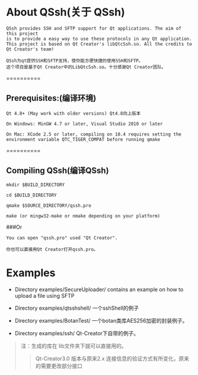 
About QSsh(关于 QSsh)
==========

    QSsh provides SSH and SFTP support for Qt applications. The aim of this project 
    is to provide a easy way to use these protocols in any Qt application.
    This project is based on Qt Creator's libQtcSsh.so. All the credits to
    Qt Creator's team!

    QSsh为qt提供SSH和SFTP支持，使你能方便快捷的使用SSH和SFTP。
    这个项目是基于Qt Creator中的LibQtcSsh.so。十分感谢Qt Creator团队。
==========

Prerequisites:(编译环境)
-------------
    Qt 4.8+ (May work with older versions) Qt4.8向上版本

    On Windows: MinGW 4.7 or later, Visual Studio 2010 or later

    On Mac: XCode 2.5 or later, compiling on 10.4 requires setting the environment variable QTC_TIGER_COMPAT before running qmake

==========

Compiling QSsh(编译QSsh)
----------------------
    mkdir $BUILD_DIRECTORY

    cd $BUILD_DIRECTORY

    qmake $SOURCE_DIRECTORY/qssh.pro

    make (or mingw32-make or nmake depending on your platform)


###Or

    You can open "qssh.pro" used "Qt Creator".

    你也可以直接用Qt Creator打开qssh.pro。

Examples
===========

- Directory examples/SecureUploader/ contains an example on how to upload a file using SFTP

- Directory examples/qtsshshell/ 一个sshShell的例子
 
- Directory examples/BotanTest/ 一个botan类库AES256加密的封装例子。
 
- Directory examples/ssh/  Qt-Creator下自带的例子。
 
> 注：生成的库在 lib文件夹下就可以直接用的。
> >   Qt-Creator3.0 版本与原来2.x 连接信息的验证方式有所变化，原来的需要更改部分接口
